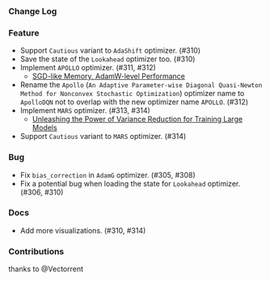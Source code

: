 ### Change Log

### Feature

* Support `Cautious` variant to `AdaShift` optimizer. (#310)
* Save the state of the `Lookahead` optimizer too. (#310)
* Implement `APOLLO` optimizer. (#311, #312)
    * [SGD-like Memory, AdamW-level Performance](https://arxiv.org/abs/2412.05270) 
* Rename the `Apollo` (`An Adaptive Parameter-wise Diagonal Quasi-Newton Method for Nonconvex Stochastic Optimization`) optimizer name to `ApolloDQN` not to overlap with the new optimizer name `APOLLO`. (#312)
* Implement `MARS` optimizer. (#313, #314)
    * [Unleashing the Power of Variance Reduction for Training Large Models](https://arxiv.org/abs/2411.10438)
* Support `Cautious` variant to `MARS` optimizer. (#314)

### Bug

* Fix `bias_correction` in `AdamG` optimizer. (#305, #308)
* Fix a potential bug when loading the state for `Lookahead` optimizer. (#306, #310)

### Docs

* Add more visualizations. (#310, #314)

### Contributions

thanks to @Vectorrent
